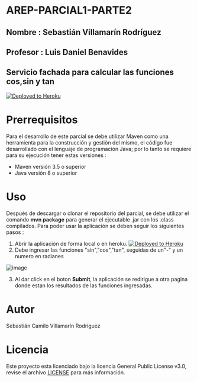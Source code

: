 # AREP-PARCIAL1-PARTE2
## Nombre : Sebastián Villamarín Rodríguez
## Profesor : Luis Daniel Benavides
## Servicio fachada para calcular las funciones cos,sin y tan
[![Deployed to Heroku](https://www.herokucdn.com/deploy/button.png)](http://hidden-taiga-91065.herokuapp.com/cliente)

# Prerrequisitos
Para el desarrollo de este parcial se debe utilizar Maven como una herramienta para la construcción y gestión del mismo, el código fue desarrollado con el lenguaje de programación Java; por lo tanto se requiere para su ejecución tener estas versiones :
  - Maven versión 3.5 o superior
  - Java versión 8 o superior
  
# Uso

Después de descargar o clonar el repositorio del parcial, se debe utilizar el comando **mvn package** para generar el ejecutable .jar con los .class compilados.
Para poder usar la aplicación se deben seguir los siguientes pasos :
  1. Abrir la aplicación de forma local o en heroku.
  [![Deployed to Heroku](https://www.herokucdn.com/deploy/button.png)](http://hidden-taiga-91065.herokuapp.com/cliente)
  2. Debe ingresar las funciones "sin","cos","tan", seguidas de un"-" y un numero en radianes
 
 ![image](https://user-images.githubusercontent.com/37603257/108558685-444f3780-72c8-11eb-9698-75cf6e68ff1c.png)
 
  3. Al dar click en el boton **Submit**, la aplicación se redirigue a otra pagina donde estan los resultados de las funciones ingresadas.

# Autor
Sebastián Camilo Villamarín Rodríguez

# Licencia
Este proyecto esta licenciado bajo la licencia General Public License v3.0, revise el archivo [LICENSE](LICENSE) para más información.
